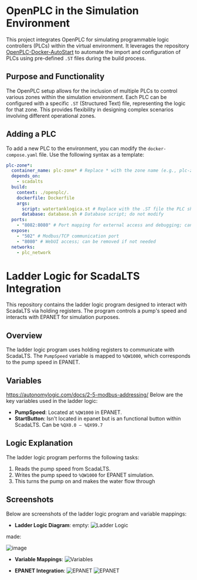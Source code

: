# OpenPLC in the Simulation Environment

This project integrates OpenPLC for simulating programmable logic controllers (PLCs) within the virtual environment. It leverages the repository [OpenPLC-Docker-AutoStart](https://github.com/koztkozt/OpenPLC-Docker-AutoStart) to automate the import and configuration of PLCs using pre-defined `.ST` files during the build process.

## Purpose and Functionality

The OpenPLC setup allows for the inclusion of multiple PLCs to control various zones within the simulation environment. Each PLC can be configured with a specific `.ST` (Structured Text) file, representing the logic for that zone. This provides flexibility in designing complex scenarios involving different operational zones.

## Adding a PLC

To add a new PLC to the environment, you can modify the `docker-compose.yaml` file. Use the following syntax as a template:

```yaml
plc-zone*:
  container_name: plc-zone* # Replace * with the zone name (e.g., plc-zone1, plc-zone2)
  depends_on:
    - scadalts
  build:
    context: ./openplc/.
    dockerfile: Dockerfile
    args:
      script: watertanklogica.st # Replace with the .ST file the PLC should execute
      database: database.sh # Database script; do not modify
  ports:
    - "8082:8080" # Port mapping for external access and debugging; can be disabled if not required
  expose:
    - "502" # Modbus/TCP communication port
    - "8080" # WebUI access; can be removed if not needed
  networks:
    - plc_network
```

# Ladder Logic for ScadaLTS Integration

This repository contains the ladder logic program designed to interact with ScadaLTS via holding registers. The program controls a pump's speed and interacts with EPANET for simulation purposes.

## Overview
The ladder logic program uses holding registers to communicate with ScadaLTS. The `PumpSpeed` variable is mapped to `%QW1000`, which corresponds to the pump speed in EPANET.

## Variables
https://autonomylogic.com/docs/2-5-modbus-addressing/
Below are the key variables used in the ladder logic:

- **PumpSpeed**: Located at `%QW1000` in EPANET.
- **StartButton**: Isn't located in epanet but is an functional button within ScadaLTS. Can be `%QX0.0 – %QX99.7` 

## Logic Explanation
The ladder logic program performs the following tasks:
1. Reads the pump speed from ScadaLTS.
2. Writes the pump speed to `%QW1000` for EPANET simulation.
3. This turns the pump on and makes the water flow through

## Screenshots
Below are screenshots of the ladder logic program and variable mappings:

- **Ladder Logic Diagram**:
empty:
![Ladder Logic](https://github.com/user-attachments/assets/b71d7090-d1b7-488d-b714-3ad051348537)

made:

![image](https://github.com/user-attachments/assets/dd2d0058-ab3c-4093-9e9c-d7191e3aa089)

- **Variable Mappings**:
  ![Variables](https://github.com/user-attachments/assets/63f969ae-d920-4357-b2a3-0673219d9663)

- **EPANET Integration**:
  ![EPANET](https://github.com/user-attachments/assets/6e044bd1-9854-4733-b9de-a7f583981b74)
  ![EPANET](https://github.com/user-attachments/assets/06fdcd69-9845-4811-b343-fcb45621689d)







